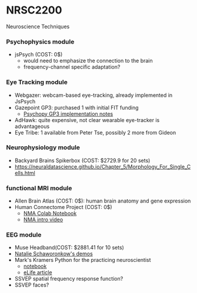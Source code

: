 # NRSC2200
Neuroscience Techniques

### Psychophysics module
* jsPsych (COST: 0$)
  * would need to emphasize the connection to the brain
  * frequency-channel specific adaptation?

### Eye Tracking module
*	Webgazer: webcam-based eye-tracking, already implemented in JsPsych
*	Gazepoint GP3: purchased 1 with initial FIT funding
    *	[Psychopy GP3 implementation notes](https://www.psychopy.org/api/iohub/device/eyetracker_interface/GazePoint_Implementation_Notes.html)
*	AdHawk: quite expensive, not clear wearable eye-tracker is advantageous 
*	Eye Tribe: 1 available from Peter Tse, possibly 2 more from Gideon

### Neurophysiology module
* Backyard Brains Spikerbox (COST: $2729.9 for 20 sets)
* https://neuraldatascience.github.io/Chapter_5/Morphology_For_Single_Cells.html

### functional MRI module 
* Allen Brain Atlas (COST: 0$): human brain anatomy and gene expression
* Human Connectome Project (COST: 0$)
  * [NMA Colab Notebook](https://colab.research.google.com/github/NeuromatchAcademy/course-content/blob/master/projects/load_hcp.ipynb#scrollTo=ErP_ocaxK9FU)
  * [NMA intro video](https://www.youtube.com/watch?v=iOCcY0QFMS4)

### EEG module
* Muse Headband(COST: $2881.41 for 10 sets)
* [Natalie Schaworonkow's demos](http://mnemai.org/demos/)
* Mark's Kramers Python for the practicing neuroscientist 
  * [notebook](https://mark-kramer.github.io/Case-Studies-Python/intro.html)
  * [eLife article](https://elifesciences.org/labs/f779833b/python-for-the-practicing-neuroscientist-an-online-educational-resource)
* SSVEP spatial frequency response function? 
* SSVEP faces?


